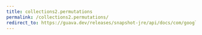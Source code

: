 ```yaml
---
title: collections2.permutations
permalink: /collections2.permutations/
redirect_to: https://guava.dev/releases/snapshot-jre/api/docs/com/google/common/collect/Collections2.html#permutations-java.util.Collection-
---
```

